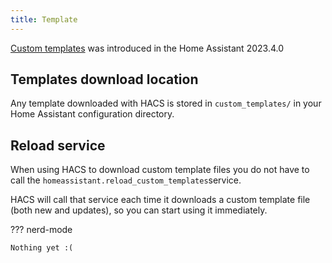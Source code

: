```yaml
---
title: Template
---
```


[Custom templates](https://www.home-assistant.io/docs/use/configuration/templating/#reusing-templates) was introduced in the Home Assistant 2023.4.0

## Templates download location

Any template downloaded with HACS is stored in `custom_templates/` in your Home Assistant configuration directory.


## Reload service

When using HACS to download custom template files you do not have to call the `homeassistant.reload_custom_templates`service.

HACS will call that service each time it downloads a custom template file (both new and updates), so you can start using it immediately.

??? nerd-mode

    Nothing yet :(